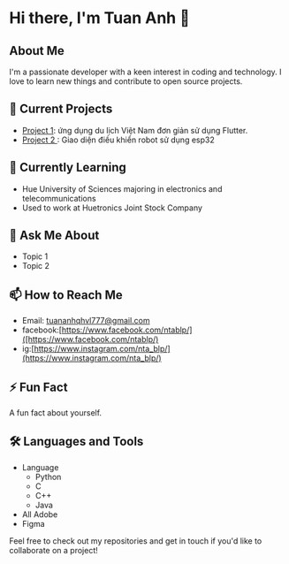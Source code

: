 # Hi there, I'm Tuan Anh 👋

## About Me
I'm a passionate developer with a keen interest in coding and technology. I love to learn new things and contribute to open source projects.

## 🔭 Current Projects
- [Project 1](https://github.com/tuananhhusc/DU_LICH_VIET_NAM): ứng dụng du lịch Việt Nam đơn giản sử dụng Flutter.
- [Project 2 ](https://github.com/tuananhhusc/Giao_dien_dieu_khien_robot): Giao diện điều khiển robot sử dụng esp32
## 🌱 Currently Learning
- Hue University of Sciences majoring in electronics and telecommunications
- Used to work at Huetronics Joint Stock Company

## 💬 Ask Me About
- Topic 1
- Topic 2

## 📫 How to Reach Me
- Email: [tuananhqhvl777@gmail.com](tuananhqhvl777@gmail.com)
- facebook:[https://www.facebook.com/ntablp/]([https://www.facebook.com/ntablp/)
- ig:[https://www.instagram.com/nta_blp/](https://www.instagram.com/nta_blp/)

## ⚡ Fun Fact
A fun fact about yourself.

## 🛠️ Languages and Tools
- Language
  + Python
  + C
  + C++
  + Java
- All Adobe
- Figma

Feel free to check out my repositories and get in touch if you'd like to collaborate on a project!
